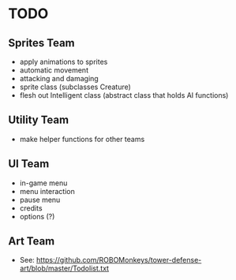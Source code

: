 # TODO

## Sprites Team

- apply animations to sprites
- automatic movement
- attacking and damaging
- sprite class (subclasses Creature)
- flesh out Intelligent class (abstract class that holds AI functions)

## Utility Team

- make helper functions for other teams

## UI Team

- in-game menu
- menu interaction
- pause menu
- credits
- options (?)

## Art Team

- See: <https://github.com/ROBOMonkeys/tower-defense-art/blob/master/Todolist.txt>
